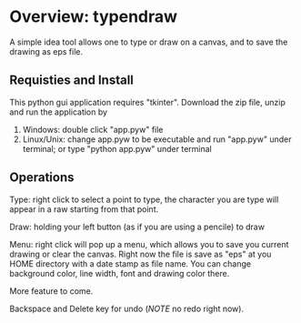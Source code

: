 Overview: typendraw
===================

A simple idea tool allows one to type or draw on a canvas, and to save the drawing as eps file.


Requisties and Install
----------------------
This python gui application requires "tkinter".
Download the zip file, unzip and run the application by
  1. Windows: double click "app.pyw" file
  2. Linux/Unix: change app.pyw to be executable and run "app.pyw" under terminal; or type "python app.pyw" under terminal

Operations
----------

Type: right click to select a point to type, the character you are type will appear in a raw starting from that point.

Draw: holding your left button (as if you are using a pencile) to draw

Menu: right click will pop up a menu, which allows you to save you current drawing or clear the canvas. Right now the file is save as "eps" at you HOME directory with a date stamp as file name. You can change background color, line width, font and drawing color there.

More feature to come.

Backspace and Delete key for undo (*NOTE* no redo right now).
